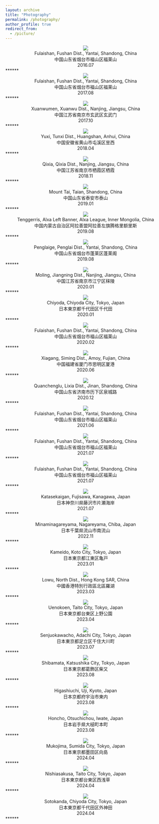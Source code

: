 ```yaml
---
layout: archive
title: "Photography"
permalink: /photography/
author_profile: true
redirect_from:
  - /picture/
---
```

<div align = center><img src='/images/2016_07_fushan_yantai.jpeg' /></div>
<center>
  Fulaishan, Fushan Dist., Yantai, Shandong, China<br>
  中国山东省烟台市福山区福莱山<br>
  2016.07
</center>
******

<div align = center><img src='/images/2017_08_fushan_yantai.jpeg' /></div>
<center>
  Fulaishan, Fushan Dist., Yantai, Shandong, China<br>
  中国山东省烟台市福山区福莱山<br>
  2017.08
</center>
******

<div align = center><img src='/images/2017_10_xuanwu_nanjing.jpg' /></div>
<center>
  Xuanwumen, Xuanwu Dist., Nanjing, Jiangsu, China<br>
  中国江苏省南京市玄武区玄武门<br>
  2017.10
</center>
******

<div align = center><img src='/images/2018_04_tunxi_huangshan.jpg' /></div>
<center>
  Yuxi, Tunxi Dist., Huangshan, Anhui, China<br>
  中国安徽省黄山市屯溪区昱西<br>
  2018.04
</center>
******

<div align = center><img src='/images/2018_11_qixia_nanjing.jpeg' /></div>
<center>
  Qixia, Qixia Dist., Nanjing, Jiangsu, China<br>
  中国江苏省南京市栖霞区栖霞<br>
  2018.11
</center>
******

<div align = center><img src='/images/VenusAndJupiter.jpg' /></div>
<center>
  Mount Tai, Taian, Shandong, China<br>
  中国山东省泰安市泰山<br>
  2019.01
</center>
******

<div align = center><img src='/images/galaxy.jpeg' /></div>
<center>
  Tenggerris, Alxa Left Banner, Alxa League, Inner Mongolia, China<br>
  中国内蒙古自治区阿拉善盟阿拉善左旗腾格里额里斯<br>
  2019.08
</center>
******

<div align = center><img src='/images/2019_08_penglai.jpeg' /></div>
<center>
  Penglaige, Penglai Dist., Yantai, Shandong, China<br>
  中国山东省烟台市蓬莱区蓬莱阁<br>
  2019.08
</center>
******

<div align = center><img src='/images/2020_01_jiangning_nanjing.jpg' /></div>
<center>
  Moling, Jiangning Dist., Nanjing, Jiangsu, China<br>
  中国江苏省南京市江宁区秣陵<br>
  2020.01
</center>
******

<div align = center><img src='/images/2020_01_chiyoda_tokyo.JPG' /></div>
<center>
  Chiyoda, Chiyoda City, Tokyo, Japan<br>
  日本東京都千代田区千代田<br>
  2020.01
</center>
******

<div align = center><img src='/images/winter_star_yantai.jpeg' /></div>
<center>
  Fulaishan, Fushan Dist., Yantai, Shandong, China<br>
  中国山东省烟台市福山区福莱山<br>
  2020.02
</center>
******

<div align = center><img src='/images/eclipse_amoi.jpeg' /></div>
<center>
  Xiagang, Siming Dist., Amoy, Fujian, China<br>
  中国福建省厦门市思明区厦港<br>
  2020.06
</center>
******

<div align = center><img src='/images/2020_12_jinan.jpg' /></div>
<center>
  Quanchenglu, Lixia Dist., Jinan, Shandong, China<br>
  中国山东省济南市历下区泉城路<br>
  2020.12
</center>
******

<div align = center><img src='/images/pleiades.jpg' /></div>
<center>
  Fulaishan, Fushan Dist., Yantai, Shandong, China<br>
  中国山东省烟台市福山区福莱山<br>
  2021.06
</center>
******

<div align = center><img src='/images/2021_07_fushan_yantai.jpg' /></div>
<center>
  Fulaishan, Fushan Dist., Yantai, Shandong, China<br>
  中国山东省烟台市福山区福莱山<br>
  2021.07
</center>
******

<div align = center><img src='/images/2021_07_fushan_yantai_2.jpg' /></div>
<center>
  Fulaishan, Fushan Dist., Yantai, Shandong, China<br>
  中国山东省烟台市福山区福莱山<br>
  2021.07
</center>
******

<div align = center><img src='/images/2022_09_enoshima_kanagawa.jpg' /></div>
<center>
  Katasekaigan, Fujisawa, Kanagawa, Japan<br>
  日本神奈川県藤沢市片瀬海岸<br>
  2021.07
</center>
******

<div align = center><img src='/images/eclipse_nagareyama.jpeg' /></div>
<center>
  Minaminagareyama, Nagareyama, Chiba, Japan<br>
  日本千葉県流山市南流山<br>
  2022.11
</center>
******

<div align = center><img src='/images/kameido.jpeg' /></div>
<center>
  Kameido, Koto City, Tokyo, Japan<br>
  日本東京都江東区亀戸<br>
  2023.01
</center>
******

<div align = center><img src='/images/2023_03_hongkong.jpg' /></div>
<center>
  Lowu, North Dist., Hong Kong SAR, China<br>
  中國香港特別行政區北區羅湖<br>
  2023.03
</center>
******

<div align = center><img src='/images/2023_04_taito_tokyo.jpg' /></div>
<center>
  Uenokoen, Taito City, Tokyo, Japan<br>
  日本東京都台東区上野公園<br>
  2023.04
</center>
******

<div align = center><img src='/images/adachi_hanabi.jpeg' /></div>
<center>
  Senjuokawacho, Adachi City, Tokyo, Japan<br>
  日本東京都足立区千住大川町<br>
  2023.07
</center>
******

<div align = center><img src='/images/2023_08_katsushika_tokyo.jpg' /></div>
<center>
  Shibamata, Katsushika City, Tokyo, Japan<br>
  日本東京都葛飾区柴又<br>
  2023.08
</center>
******

<div align = center><img src='/images/2023_08_uji_kyoto.jpg' /></div>
<center>
  Higashiuchi, Uji, Kyoto, Japan<br>
  日本京都府宇治市東内<br>
  2023.08
</center>
******

<div align = center><img src='/images/2023_11_otsuchichou_iwate.jpg' /></div>
<center>
  Honcho, Otsuchichou, Iwate, Japan<br>
  日本岩手県大槌町本町<br>
  2023.08
</center>
******

<div align = center><img src='/images/toubu_train.jpeg' /></div>
<center>
  Mukojima, Sumida City, Tokyo, Japan<br>
  日本東京都墨田区向島<br>
  2024.04
</center>
******

<div align = center><img src='/images/skytree.jpeg' /></div>
<center>
  Nishiasakusa, Taito City, Tokyo, Japan<br>
  日本東京都台東区西浅草<br>
  2024.04
</center>
******

<div align = center><img src='/images/akihabara.jpeg' /></div>
<center>
  Sotokanda, Chiyoda City, Tokyo, Japan<br>
  日本東京都千代田区外神田<br>
  2024.04
</center>
******